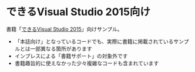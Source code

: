 # できるVisual Studio 2015向け

書籍「[できるVisual Studio 2015](http://amzn.to/1Q1Lu7g)」向けサンプル。

- 「本誌向け」となっているコードでも、実際に書籍に掲載されているサンプルとは一部異なる箇所があります
- インプレスによる「書籍サポート」の対象外です
- 書籍趣旨的に使えなかった少々複雑なコードも含まれています

